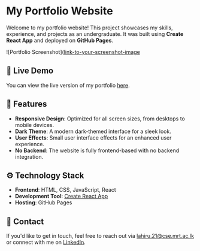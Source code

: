 # My Portfolio Website

Welcome to my portfolio website! This project showcases my skills, experience, and projects as an undergraduate. It was built using **Create React App** and deployed on **GitHub Pages**.

![Portfolio Screenshot]([link-to-your-screenshot-image](https://github.com/Lahiru-Randika/lahiru-randika.github.io/blob/main/src/images/localhost_4000_.png)

## 🚀 Live Demo

You can view the live version of my portfolio [here](https://lahiru-randika.github.io/).

## 🌟 Features

- **Responsive Design**: Optimized for all screen sizes, from desktops to mobile devices.
- **Dark Theme**: A modern dark-themed interface for a sleek look.
- **User Effects**: Small user interface effects for an enhanced user experience.
- **No Backend**: The website is fully frontend-based with no backend integration.

## ⚙️ Technology Stack

- **Frontend**: HTML, CSS, JavaScript, React
- **Development Tool**: [Create React App](https://reactjs.org/docs/create-a-new-react-app.html)
- **Hosting**: GitHub Pages

## 📧 Contact

If you'd like to get in touch, feel free to reach out via [lahiru.21@cse.mrt.ac.lk](mailto:lahiru.21@cse.mrt.ac.lk) or connect with me on [LinkedIn](https://www.linkedin.com/in/lahiru-randika-m/).
